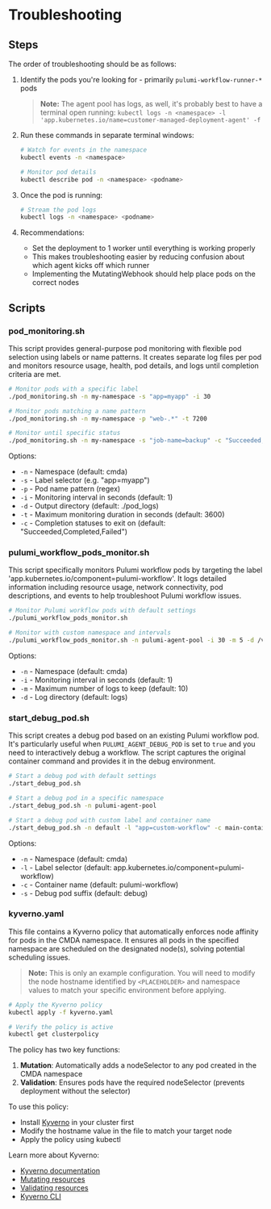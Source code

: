 # Troubleshooting

## Steps

The order of troubleshooting should be as follows:

1. Identify the pods you're looking for - primarily `pulumi-workflow-runner-*` pods
    > **Note:** The agent pool has logs, as well, it's probably best to have a terminal open running:
    `kubectl logs -n <namespace> -l 'app.kubernetes.io/name=customer-managed-deployment-agent' -f`

2. Run these commands in separate terminal windows:

    ```bash
    # Watch for events in the namespace
    kubectl events -n <namespace>

    # Monitor pod details
    kubectl describe pod -n <namespace> <podname>
    ```

3. Once the pod is running:

   ```bash
   # Stream the pod logs
   kubectl logs -n <namespace> <podname>
   ```

4. Recommendations:
   - Set the deployment to 1 worker until everything is working properly
   - This makes troubleshooting easier by reducing confusion about which agent kicks off which runner
   - Implementing the MutatingWebhook should help place pods on the correct nodes

## Scripts

### pod_monitoring.sh

This script provides general-purpose pod monitoring with flexible pod selection using labels or name patterns. It creates separate log files per pod and monitors resource usage, health, pod details, and logs until completion criteria are met.

```bash
# Monitor pods with a specific label
./pod_monitoring.sh -n my-namespace -s "app=myapp" -i 30

# Monitor pods matching a name pattern
./pod_monitoring.sh -n my-namespace -p "web-.*" -t 7200

# Monitor until specific status
./pod_monitoring.sh -n my-namespace -s "job-name=backup" -c "Succeeded,Failed"
```

Options:

- `-n` - Namespace (default: cmda)
- `-s` - Label selector (e.g. "app=myapp")
- `-p` - Pod name pattern (regex)
- `-i` - Monitoring interval in seconds (default: 1)
- `-d` - Output directory (default: ./pod_logs)
- `-t` - Maximum monitoring duration in seconds (default: 3600)
- `-c` - Completion statuses to exit on (default: "Succeeded,Completed,Failed")

### pulumi_workflow_pods_monitor.sh

This script specifically monitors Pulumi workflow pods by targeting the label 'app.kubernetes.io/component=pulumi-workflow'. It logs detailed information including resource usage, network connectivity, pod descriptions, and events to help troubleshoot Pulumi workflow issues.

```bash
# Monitor Pulumi workflow pods with default settings
./pulumi_workflow_pods_monitor.sh

# Monitor with custom namespace and intervals
./pulumi_workflow_pods_monitor.sh -n pulumi-agent-pool -i 30 -m 5 -d /var/log/monitoring
```

Options:

- `-n` - Namespace (default: cmda)
- `-i` - Monitoring interval in seconds (default: 1)
- `-m` - Maximum number of logs to keep (default: 10)
- `-d` - Log directory (default: logs)

### start_debug_pod.sh

This script creates a debug pod based on an existing Pulumi workflow pod. It's particularly useful when `PULUMI_AGENT_DEBUG_POD` is set to `true` and you need to interactively debug a workflow. The script captures the original container command and provides it in the debug environment.

```bash
# Start a debug pod with default settings
./start_debug_pod.sh

# Start a debug pod in a specific namespace
./start_debug_pod.sh -n pulumi-agent-pool

# Start a debug pod with custom label and container name
./start_debug_pod.sh -n default -l "app=custom-workflow" -c main-container -s troubleshoot
```

Options:

- `-n` - Namespace (default: cmda)
- `-l` - Label selector (default: app.kubernetes.io/component=pulumi-workflow)
- `-c` - Container name (default: pulumi-workflow)
- `-s` - Debug pod suffix (default: debug)

### kyverno.yaml

This file contains a Kyverno policy that automatically enforces node affinity for pods in the CMDA namespace. It ensures all pods in the specified namespace are scheduled on the designated node(s), solving potential scheduling issues.

> **Note:** This is only an example configuration. You will need to modify the node hostname identified by `<PLACEHOLDER>` and namespace values to match your specific environment before applying.

```bash
# Apply the Kyverno policy
kubectl apply -f kyverno.yaml

# Verify the policy is active
kubectl get clusterpolicy
```

The policy has two key functions:

1. **Mutation**: Automatically adds a nodeSelector to any pod created in the CMDA namespace
2. **Validation**: Ensures pods have the required nodeSelector (prevents deployment without the selector)

To use this policy:

- Install [Kyverno](https://kyverno.io/docs/installation/) in your cluster first
- Modify the hostname value in the file to match your target node
- Apply the policy using kubectl

Learn more about Kyverno:

- [Kyverno documentation](https://kyverno.io/docs/)
- [Mutating resources](https://kyverno.io/docs/writing-policies/mutate/)
- [Validating resources](https://kyverno.io/docs/writing-policies/validate/)
- [Kyverno CLI](https://kyverno.io/docs/kyverno-cli/)
